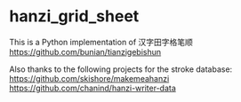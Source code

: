 # hanzi_grid_sheet
This is a Python implementation of 汉字田字格笔顺
https://github.com/bunian/tianzigebishun

Also thanks to the following projects for the stroke database:
https://github.com/skishore/makemeahanzi
https://github.com/chanind/hanzi-writer-data
